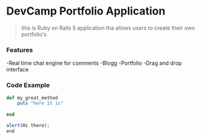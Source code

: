 # DevCamp Portfolio Application

> this is Ruby on Rails 5 application tha allows users to create their own portfolio's

### Features

-Real time chat engine for comments
-Blogg
-Portfolio
-Drag and drop interface

### Code Example

``` ruby
def my_great_method
	puts "here it is"
	
end
```


``` javascript
alert(Hi there);
end
```